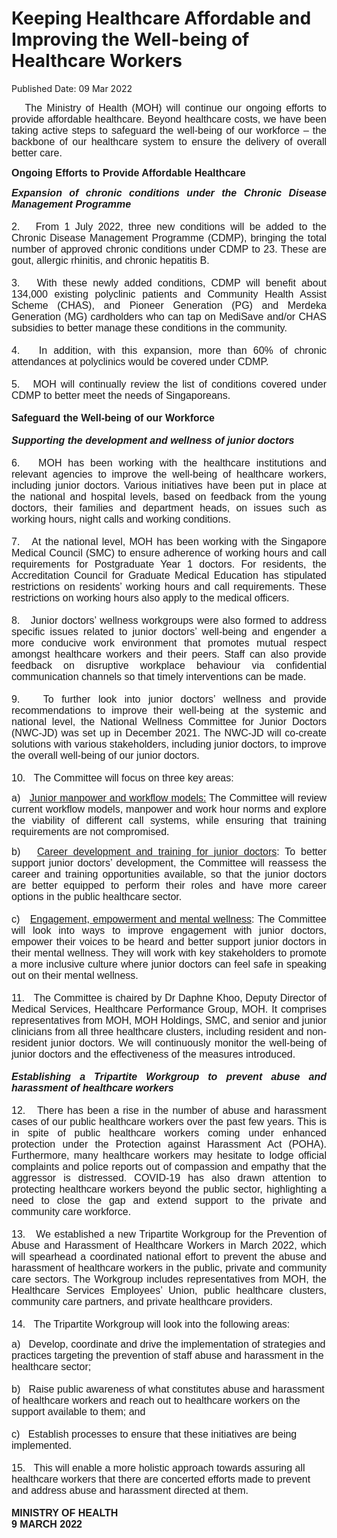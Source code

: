 <html>
    <meta http-equiv="Content-Type" content="text/html; charset=utf-8"/>
    <meta charset="utf-8"/>
    <title>Keeping Healthcare Affordable and Improving the Well-being of Healthcare Workers</title>
    <body><h1>Keeping Healthcare Affordable and Improving the Well-being of Healthcare Workers</h1>
    <p>Published Date: 09 Mar 2022</p> <p style="text-align: justify;"><span style="font-family: Arial; font-size: 16px;">&nbsp; &nbsp;The Ministry of Health (MOH) will continue our ongoing efforts to provide affordable healthcare. Beyond healthcare costs, we have been taking active steps to safeguard the well-being of our workforce – the backbone of our healthcare system to ensure the delivery of overall better care.</span></p> <p style="text-align: justify;"><span style="font-family: Arial; font-size: 16px;"><strong>Ongoing Efforts to Provide Affordable Healthcare</strong></span></p> <p style="text-align: justify;"><span style="font-family: Arial; font-size: 16px;"><strong><em>Expansion of chronic conditions under the Chronic Disease Management Programme<br><br></em></strong>2.&nbsp; &nbsp;</span><span style="font-family: Arial; font-size: 16px;">From 1 July 2022, three new conditions will be added to the Chronic Disease Management Programme (CDMP), bringing the total number of approved chronic conditions under CDMP to 23. These are gout, allergic rhinitis, and chronic hepatitis B.<br><br>3.&nbsp; &nbsp;</span><span style="font-family: Arial; font-size: 16px;">With these newly added conditions, CDMP will benefit about 134,000 existing polyclinic patients and Community Health Assist Scheme (CHAS), and Pioneer Generation (PG) and Merdeka Generation (MG) cardholders who can tap on MediSave and/or CHAS subsidies to better manage these conditions in the community.<br><br>4.&nbsp; &nbsp;</span><span style="font-family: Arial; font-size: 16px;">In addition, with this expansion, more than 60% of chronic attendances at polyclinics would be covered under CDMP.<br><br>5.&nbsp; &nbsp;</span><span style="font-family: Arial; font-size: 16px;">MOH will continually review the list of conditions covered under CDMP to better meet the needs of Singaporeans.<br><br></span><strong style="font-family: Arial; font-size: 16px;">Safeguard the Well-being of our Workforce<br><br></strong><strong style="font-family: Arial; font-size: 16px;"><em>Supporting the development and wellness of junior doctors<br><br></em></strong><span style="font-family: Arial; font-size: 16px;">6.&nbsp;</span><strong style="font-family: Arial; font-size: 16px;"><em> &nbsp;</em></strong><span style="font-family: Arial; font-size: 16px;">MOH has been working with the healthcare institutions and relevant agencies to improve the well-being of healthcare workers, including junior doctors. Various initiatives have been put in place at the national and hospital levels, based on feedback from the young doctors, their families and department heads, on issues such as working hours, night calls and working conditions.<br><br>7.&nbsp; &nbsp;</span><span style="font-family: Arial; font-size: 16px;">At the national level, MOH has been working with the Singapore Medical Council (SMC) to ensure adherence of working hours and call requirements for Postgraduate Year 1 doctors. For residents, the Accreditation Council for Graduate Medical Education has stipulated restrictions on residents’ working hours and call requirements. These restrictions on working hours also apply to the medical officers.<br><br>8.&nbsp; &nbsp;</span><span style="font-family: Arial; font-size: 16px;">Junior doctors’ wellness workgroups were also formed to address specific issues related to junior doctors’ well-being and engender a more conducive work environment that promotes mutual respect amongst healthcare workers and their peers. Staff can also provide feedback on disruptive workplace behaviour via confidential communication channels so that timely interventions can be made.<br><br>9.&nbsp; &nbsp;</span><span style="font-family: Arial; font-size: 16px;">To further look into junior doctors’ wellness and provide recommendations to improve their well-being at the systemic and national level, the National Wellness Committee for Junior Doctors (NWC-JD) was set up in December 2021. The NWC-JD will co-create solutions with various stakeholders, including junior doctors, to improve the overall well-being of our junior doctors.<br><br>10.&nbsp; &nbsp;</span><span style="font-family: Arial; font-size: 16px;">The Committee will focus on three key areas:&nbsp;&nbsp;</span><span style="font-family: Arial; font-size: 16px;"></span></p><p style="text-align: justify;"><span style="font-family: Arial; font-size: 16px;">a)&nbsp; &nbsp;<u>Junior manpower and workflow models:</u> The Committee will review current workflow models, manpower and work hour norms and explore the viability of different call systems, while ensuring that training requirements are not compromised.</span></p><p style="text-align: justify;"><span style="font-family: Arial; font-size: 16px;">b)&nbsp; &nbsp;<u>Career development and training for junior doctors</u>: To better support junior doctors’ development, the Committee will reassess the career and training opportunities available, so that the junior doctors are better equipped to perform their roles and have more career options in the public healthcare sector.<br><br>c)&nbsp; &nbsp;</span><u style="font-family: Arial; font-size: 16px;">Engagement, empowerment and mental wellness</u><span style="font-family: Arial; font-size: 16px;">: The Committee will look into ways to improve engagement with junior doctors, empower their voices to be heard and better support junior doctors in their mental wellness. They will work with key stakeholders to promote a more inclusive culture&nbsp;where junior doctors can feel safe in speaking out on their mental wellness.<br><br>11.&nbsp; &nbsp;</span><span style="font-family: Arial; font-size: 16px;">The Committee is chaired by Dr Daphne Khoo, Deputy Director of Medical Services, Healthcare Performance Group, MOH. It comprises representatives from MOH, MOH Holdings, SMC, and senior and junior clinicians from all three healthcare clusters, including resident and non-resident junior doctors. We will continuously monitor the well-being of junior doctors and the effectiveness of the measures introduced.<br><br></span><strong style="font-family: Arial; font-size: 16px;"><em>Establishing a Tripartite Workgroup to prevent abuse and harassment of healthcare workers<br></em></strong><span style="font-family: Arial; font-size: 16px;"><br>12.</span><strong style="font-family: Arial; font-size: 16px;"><em>&nbsp; &nbsp;</em></strong><span style="font-family: Arial; font-size: 16px;">There has been a rise in the number of abuse and harassment cases of our public healthcare workers over the past few years. This is in spite of public healthcare workers coming under enhanced protection under the Protection against Harassment Act (POHA). Furthermore, many healthcare workers may hesitate to lodge official complaints and police reports out of compassion and empathy that the aggressor is distressed. COVID-19 has also drawn attention to protecting healthcare workers beyond the public sector, highlighting a need to close the gap and extend support to the private and community care workforce.<br><br>13.&nbsp; &nbsp;</span><span style="font-family: Arial; font-size: 16px;">We established a new Tripartite Workgroup for the Prevention of Abuse and Harassment of Healthcare Workers in March 2022, which will spearhead a coordinated national effort to prevent the abuse and harassment of healthcare workers in the public, private and community care sectors. The Workgroup includes representatives from MOH, the Healthcare Services Employees’ Union, public healthcare clusters, community care partners, and private healthcare providers.<br><br>14.&nbsp; &nbsp;</span><span style="font-family: Arial; font-size: 16px;">The Tripartite Workgroup will look into the following areas:</span></p><p style="text-align: justify;"><p><span style="font-family: Arial; font-size: 16px;">a)&nbsp; &nbsp;</span><span style="font-family: Arial; font-size: 16px; text-align: left;">Develop, coordinate and drive the implementation of strategies and practices targeting the prevention of staff abuse and harassment in the healthcare sector;<br><br>b)&nbsp; &nbsp;</span><span style="font-family: Arial; font-size: 16px; text-align: left;">Raise public awareness of what constitutes abuse and harassment of healthcare workers and reach out to healthcare workers on the support available to them; and<br><br>c)&nbsp; &nbsp;</span><span style="font-family: Arial; font-size: 16px; text-align: left;">Establish processes to ensure that these initiatives are being implemented.<br><br>15.&nbsp; &nbsp;</span><span style="font-family: Arial; font-size: 16px;">This will enable a more holistic approach towards assuring all healthcare workers that there are concerted efforts made to prevent and address abuse and harassment directed at them.<br><br></span><strong style="font-family: Arial; font-size: 16px;">MINISTRY OF HEALTH<br></strong><strong style="font-family: Arial; font-size: 16px;">9 MARCH 2022</strong></p></p></body>
</html>